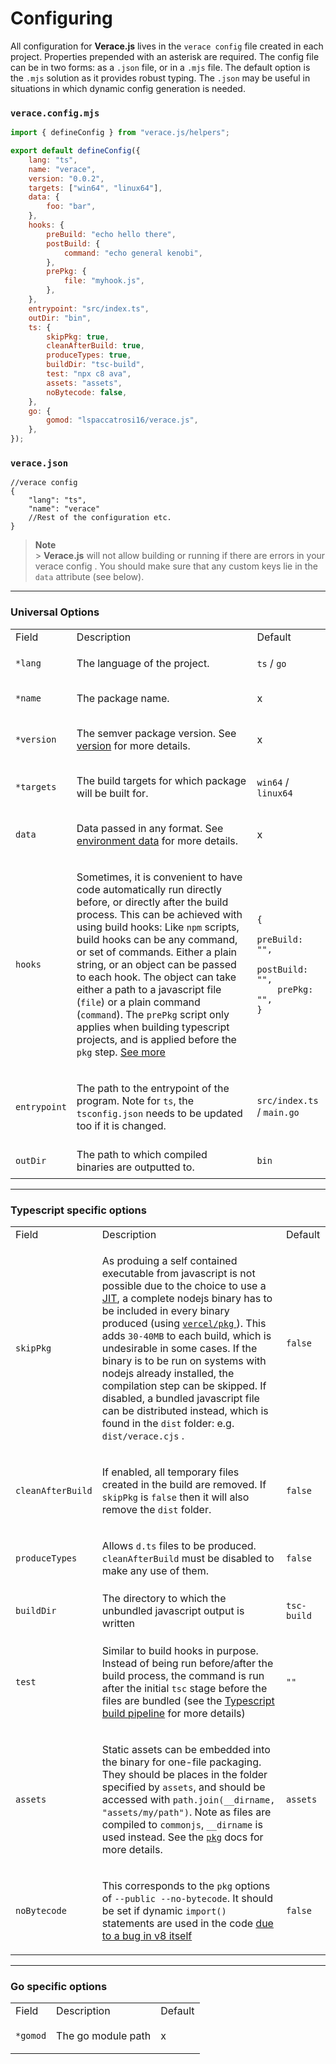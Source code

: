 # Configuring

All configuration for **Verace.js** lives in the `verace config` file created in each project. Properties prepended with an asterisk are required. The config file can be in two forms: as a `.json` file, or in a `.mjs` file. The default option is the `.mjs` solution as it provides robust typing. The `.json` may be useful in situations in which dynamic config generation is needed.

### `verace.config.mjs`

```js
import { defineConfig } from "verace.js/helpers";

export default defineConfig({
	lang: "ts",
	name: "verace",
	version: "0.0.2",
	targets: ["win64", "linux64"],
	data: {
		foo: "bar",
	},
	hooks: {
		preBuild: "echo hello there",
		postBuild: {
			command: "echo general kenobi",
		},
		prePkg: {
			file: "myhook.js",
		},
	},
	entrypoint: "src/index.ts",
	outDir: "bin",
	ts: {
		skipPkg: true,
		cleanAfterBuild: true,
		produceTypes: true,
		buildDir: "tsc-build",
		test: "npx c8 ava",
		assets: "assets",
		noBytecode: false,
	},
	go: {
		gomod: "lspaccatrosi16/verace.js",
	},
});
```

### `verace.json`

```jsonc
//verace config
{
	"lang": "ts",
	"name": "verace"
	//Rest of the configuration etc.
}
```

> **Note** <br /> > **Verace.js** will not allow building or running if there are errors in your verace config . You should make sure that any custom keys lie in the `data` attribute (see below).

---

### Universal Options

<table>
<tr>
<td>Field</td>
<td>Description</td>
<td>Default</td>
</tr>
<tr>
<td>

`*lang`

</td>
<td>The language of the project.</td>
<td>

`ts` / `go`

</td>
</tr>
<tr>
<td>

`*name`

</td>
<td>The package name.</td>
<td>x</td>
</tr>
<tr>
<td>

`*version`

</td>
<td>

The semver package version. See [version](./BUILD_TOOL.md#version) for more details.

</td>
<td>x</td>
</tr>
<tr>
<td>

`*targets`

</td>
<td>The build targets for which package will be built for.</td>
<td>

`win64` / `linux64`

</td>
</tr>
<tr>
<td>

`data`

</td>
<td>

Data passed in any format. See [environment data](bt/ADVANCED_USAGE.md#data-embedding) for more details.

</td>
<td>x</td>
</tr>
<tr>
<td>

`hooks`

</td>
<td>

Sometimes, it is convenient to have code automatically run directly before, or directly after the build process. This can be achieved with using build hooks: Like `npm` scripts, build hooks can be any command, or set of commands. Either a plain string, or an object can be passed to each hook. The object can take either a path to a javascript file (`file`) or a plain command (`command`). The `prePkg` script only applies when building typescript projects, and is applied before the `pkg` step. [See more](bt/BUILD_PIPELINES.md#build-pipelines)

</td>
<td>

```json5
{
	preBuild: "",
	postBuild: "",
	prePkg: "",
}
```

</td>
</tr>
<tr>
<td>

`entrypoint`

</td>
<td>

The path to the entrypoint of the program. Note for `ts`, the `tsconfig.json` needs to be updated too if it is changed.

</td>
<td>

`src/index.ts` / `main.go`

</td>
</tr>
<tr>
<td>

`outDir`

</td>
<td>The path to which compiled binaries are outputted to.</td>

<td>

`bin`

</td>
</tr>
</table>

---

### Typescript specific options

<table>
<tr>
<td>Field</td>
<td>Description</td>
<td>Default</td>
</tr>
<tr>
<td>

`skipPkg`

</td>
<td>

As produing a self contained executable from javascript is not possible due to the choice to use a [JIT](https://hacks.mozilla.org/2017/02/a-crash-course-in-just-in-time-jit-compilers/), a complete nodejs binary has to be included in every binary produced (using [ `vercel/pkg` ](https://github.com/vercel/pkg)). This adds `30-40MB` to each build, which is undesirable in some cases. If the binary is to be run on systems with nodejs already installed, the compilation step can be skipped. If disabled, a bundled javascript file can be distributed instead, which is found in the `dist` folder: e.g. `dist/verace.cjs` .

</td>
<td

`false`

</td>
</tr>
<tr>
<td>

`cleanAfterBuild`

</td>
<td>

If enabled, all temporary files created in the build are removed. If `skipPkg` is `false` then it will also remove the `dist` folder.

</td>
<td>

`false`

</td>
</tr>
<tr>
<td>

`produceTypes`

</td>
<td>

Allows `d.ts` files to be produced. `cleanAfterBuild` must be disabled to make any use of them.

</td>
<td>

`false`

</td>
</tr>
<tr>
<td>

`buildDir`

</td>
<td>The directory to which the unbundled javascript output is written</td>
<td>

`tsc-build`

</td>
</tr>
<tr>
<td>

`test`

</td>
<td>

Similar to build hooks in purpose. Instead of being run before/after the build process, the command is run after the initial `tsc` stage before the files are bundled (see the [Typescript build pipeline](bt/BUILD_PIPELINES.md#the-typescript-build-pipeline) for more details)

</td>
<td>

`""`

</td>
</tr>

<tr>

<td>

`assets`

</td>

<td>

Static assets can be embedded into the binary for one-file packaging. They should be places in the folder specified by `assets`, and should be accessed with `path.join(__dirname, "assets/my/path")`. Note as files are compiled to `commonjs`, `__dirname` is used instead. See the [`pkg`](https://github.com/vercel/pkg#snapshot-filesystem) docs for more details.

<td>

`assets`

</td>

</tr>

<tr>

<td>

`noBytecode`

</td>

<td>

This corresponds to the `pkg` options of `--public --no-bytecode`. It should be set if dynamic `import()` statements are used in the code [due to a bug in v8 itself](https://github.com/vercel/pkg/issues/1603#issuecomment-1229274700)

</td>

<td>

`false`

</td>

</tr>

</table>

---

### Go specific options

<table>
<tr>
<td>Field</td>
<td>Description</td>
<td>Default</td>
</tr>
<tr>
<td>

`*gomod`

</td>
<td>The go module path</td>
<td>x</td>
</tr>
</table>
